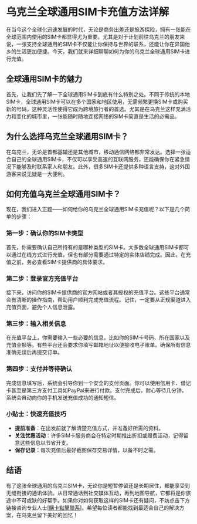 # 乌克兰全球通用SIM卡充值方法详解

在当今这个全球化迅速发展的时代，无论是商务出差还是旅游探险，拥有一张能在全球范围内使用的SIM卡都显得尤为重要。尤其是对于计划前往乌克兰的朋友来说，一张支持全球通用的SIM卡不仅能让你保持与世界的联系，还能让你在异国他乡的生活更加便捷。今天，我们就来详细聊聊如何为你的乌克兰全球通用SIM卡进行充值。

## 全球通用SIM卡的魅力

首先，让我们先了解一下全球通用SIM卡到底有什么特别之处。不同于传统的本地SIM卡，全球通用SIM卡可以在多个国家和地区使用，无需频繁更换SIM卡或购买新的号码。这种灵活性使得它成为跨境旅行者的首选。尤其是在乌克兰这样充满活力和变化的城市里，一张能随时随地连接网络的SIM卡简直是生活的必需品。

## 为什么选择乌克兰全球通用SIM卡？

在乌克兰，无论是首都基辅还是其他城市，移动通信网络都非常发达。选择一张适合自己的全球通用SIM卡，不仅可以享受高速的互联网服务，还能确保你在紧急情况下能够及时联系家人和朋友。此外，很多SIM卡还提供多种语言支持，这对外国游客来说无疑是一大便利。

## 如何充值乌克兰全球通用SIM卡？

现在，我们进入正题——如何给你的乌克兰全球通用SIM卡充值呢？以下是几个简单的步骤：

### 第一步：确认你的SIM卡类型

首先，你需要确认自己所持有的是哪种类型的SIM卡。大多数全球通用SIM卡都可以通过在线方式进行充值，但也有部分需要通过特定的实体店铺完成。因此，在充值之前，务必查看SIM卡提供商的具体要求。

### 第二步：登录官方充值平台

接下来，访问你的SIM卡提供商的官方网站或者其授权的充值平台。这些平台通常会有清晰的操作指南，帮助用户顺利完成充值流程。记住，一定要从正规渠道进入充值页面，避免个人信息泄露。

### 第三步：输入相关信息

在充值平台上，你需要输入一些必要的信息，比如你的SIM卡号码、所在国家以及充值金额等。有些平台还会要求你填写邮箱地址以便接收电子账单。确保所有信息准确无误后再提交订单。

### 第四步：支付并等待确认

完成信息填写后，系统会引导你到一个安全的支付页面。你可以使用信用卡、借记卡甚至是第三方支付工具如PayPal来进行付款。支付完成后，耐心等待几分钟，系统会自动向你的手机发送充值成功的通知短信。

### 小贴士：快速充值技巧

- **提前准备**：在出发前就了解清楚充值方式，并准备好所需的资料。
- **关注优惠活动**：许多SIM卡服务商会在特定时期推出折扣或赠费活动，记得留意这些信息以节省开支。
- **保存记录**：每次充值后最好截图保存交易详情，以备不时之需。

## 结语

有了这张全球通用的乌克兰SIM卡，无论你是短暂停留还是长期居住，都能享受到无缝衔接的通讯体验。从日常通话到社交媒体互动，再到地图导航，它都将是你旅途中不可或缺的好帮手。如果你对如何获取这样的SIM卡还有疑问，不妨点击下方链接咨询专业人士[[購卡點擊聯系](https://t.me/s/esim1088)]。希望每位读者都能找到最适合自己的解决方案，在乌克兰留下美好的回忆！